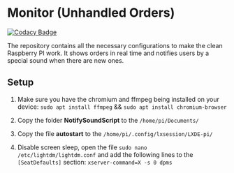 # Monitor (Unhandled Orders)

[![Codacy Badge](https://api.codacy.com/project/badge/Grade/68f6ca72e58946dea6e5b667ea978b8e)](https://www.codacy.com/manual/Silver3310/Monitor?utm_source=github.com&amp;utm_medium=referral&amp;utm_content=Silver3310/Monitor&amp;utm_campaign=Badge_Grade)

The repository contains all the necessary configurations to make the clean Raspberry PI work. It shows orders in real time and notifies users by a special sound when there are new ones.

## Setup

1.  Make sure you have the chromium and ffmpeg being installed on your device: ```sudo apt install ffmpeg``` && ```sudo apt install chromium-browser```

2.  Copy the folder **NotifySoundScript** to the ```/home/pi/Documents/```

3.  Copy the file **autostart** to the ```/home/pi/.config/lxsession/LXDE-pi/```

4.  Disable screen sleep, open the file ```sudo nano /etc/lightdm/lightdm.conf``` and add the following lines to the ```[SeatDefaults]``` section: ```xserver-command=X -s 0 dpms```
